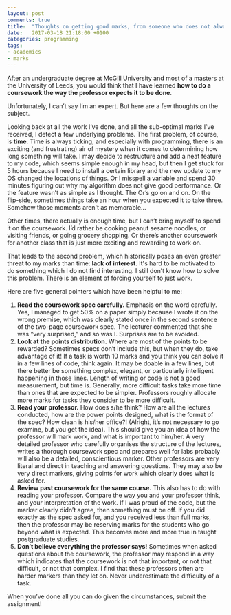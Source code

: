 ```yaml
---
layout: post
comments: true
title:  "Thoughts on getting good marks, from someone who does not always get good marks"
date:   2017-03-18 21:18:00 +0100
categories: programming
tags:
- academics
- marks
---
```

After an undergraduate degree at McGill University and most of a masters at the University of Leeds, you would think that I have learned **how to do a coursework the way the professor expects it to be done**.

Unfortunately, I can’t say I’m an expert. But here are a few thoughts on the subject.

<!--excerpt-->

Looking back at all the work I’ve done, and all the sub-optimal marks I’ve received, I detect a few underlying problems. The first problem, of course, is **time**. Time is always ticking, and especially with programming, there is an exciting (and frustrating) air of mystery when it comes to determining how long something will take. I may decide to restructure and add a neat feature to my code, which seems simple enough in my head, but then I get stuck for 5 hours because I need to install a certain library and the new update to my OS changed the locations of things. Or I misspell a variable and spend 30 minutes figuring out why my algorithm does not give good performance. Or the feature wasn’t as simple as I thought. The Or’s go on and on. On the flip-side, sometimes things take an hour when you expected it to take three. Somehow those moments aren't as memorable...

Other times, there actually is enough time, but I can’t bring myself to spend it on the coursework. I’d rather be cooking peanut sesame noodles, or visiting friends, or going grocery shopping. Or there’s another coursework for another class that is just more exciting and rewarding to work on.

That leads to the second problem, which historically poses an even greater threat to my marks than time: **lack of interest**. It's hard to be motivated to do something which I do not find interesting. I still don’t know how to solve this problem. There is an element of forcing yourself to just work.

Here are five general pointers which have been helpful to me:

1. **Read the coursework spec carefully.** Emphasis on the word carefully. Yes, I managed to get 50% on a paper simply because I wrote it on the wrong premise, which was clearly stated once in the second sentence of the two-page coursework spec. The lecturer commented that she was “very surprised,” and so was I. Surprises are to be avoided.
2. **Look at the points distribution.** Where are most of the points to be rewarded? Sometimes specs don’t include this, but when they do, take advantage of it! If a task is worth 10 marks and you think you can solve it in a few lines of code, think again. It may be doable in a few lines, but there better be something complex, elegant, or particularly intelligent happening in those lines. Length of writing or code is not a good measurement, but time is. Generally, more difficult tasks take more time than ones that are expected to be simpler. Professors roughly allocate more marks for tasks they consider to be more difficult.
3. **Read your professor.** How does s/he think? How are all the lectures conducted, how are the power points designed, what is the format of the spec? How clean is his/her office?! (Alright, it’s not necessary to go examine, but you get the idea). This should give you an idea of how the professor will mark work, and what is important to him/her. A very detailed professor who carefully organises the structure of the lectures, writes a thorough coursework spec and prepares well for labs probably will also be a detailed, conscientious marker. Other professors are very literal and direct in teaching and answering questions. They may also be very direct markers, giving points for work which clearly does what is asked for.
4. **Review past coursework for the same course.** This also has to do with reading your professor. Compare the way you and your professor think, and your interpretation of the work. If I was proud of the code, but the marker clearly didn’t agree, then something must be off. If you did exactly as the spec asked for, and you received less than full marks, then the professor may be reserving marks for the students who go beyond what is expected. This becomes more and more true in taught postgraduate studies.
5. **Don’t believe everything the professor says!** Sometimes when asked questions about the coursework, the professor may respond in a way which indicates that the coursework is not that important, or not that difficult, or not that complex. I find that these professors often are harder markers than they let on. Never underestimate the difficulty of a task.
 

When you’ve done all you can do given the circumstances, submit the assignment!

